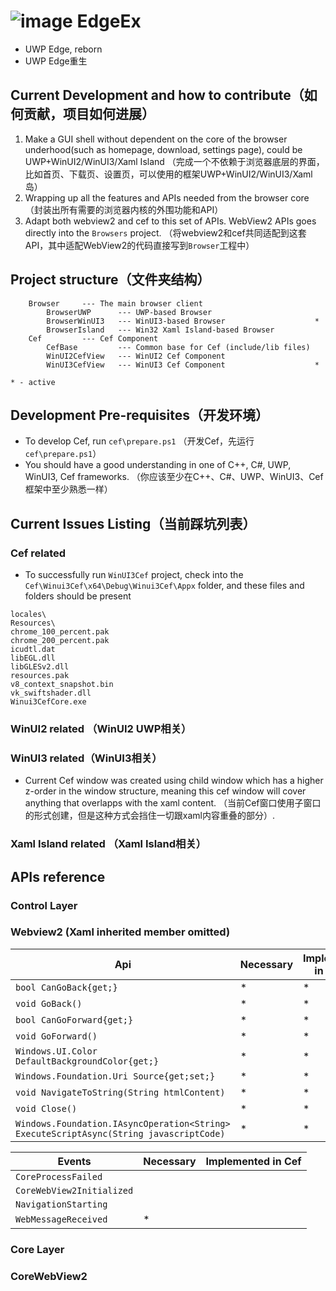 # ![image](https://github.com/DiskTools/EdgeEx/assets/6630660/51019e70-cd5d-4f67-bfd5-a30aa6d183a7) EdgeEx
- UWP Edge, reborn
- UWP Edge重生

## Current Development and how to contribute（如何贡献，项目如何进展）
1. Make a GUI shell without dependent on the core of the browser underhood(such as homepage, download, settings page), 
    could be UWP+WinUI2/WinUI3/Xaml Island
    （完成一个不依赖于浏览器底层的界面，比如首页、下载页、设置页，可以使用的框架UWP+WinUI2/WinUI3/Xaml岛）
2. Wrapping up all the features and APIs needed from the browser core
    （封装出所有需要的浏览器内核的外围功能和API）
3. Adapt both webview2 and cef to this set of APIs. WebView2 APIs goes directly into the `Browsers` project.
    （将webview2和cef共同适配到这套API，其中适配WebView2的代码直接写到`Browser`工程中）

## Project structure（文件夹结构）
```
    Browser     --- The main browser client
        BrowserUWP      --- UWP-based Browser       
        BrowserWinUI3   --- WinUI3-based Browser                    *
        BrowserIsland   --- Win32 Xaml Island-based Browser
    Cef         --- Cef Component                    
        CefBase         --- Common base for Cef (include/lib files)
        WinUI2CefView   --- WinUI2 Cef Component  
        WinUI3CefView   --- WinUI3 Cef Component                    *

* - active
```
## Development Pre-requisites（开发环境）
- To develop Cef, run `cef\prepare.ps1` （开发Cef，先运行`cef\prepare.ps1`）
- You should have a good understanding in one of C++, C#, UWP, WinUI3, Cef frameworks. （你应该至少在C++、C#、UWP、WinUI3、Cef框架中至少熟悉一样）

## Current Issues Listing（当前踩坑列表）
### Cef related
- To successfully run `WinUI3Cef` project, check into the `Cef\Winui3Cef\x64\Debug\Winui3Cef\Appx` folder, and these files and folders should be present
```
locales\
Resources\
chrome_100_percent.pak
chrome_200_percent.pak
icudtl.dat
libEGL.dll
libGLESv2.dll
resources.pak
v8_context_snapshot.bin
vk_swiftshader.dll
Winui3CefCore.exe
```
### WinUI2 related （WinUI2 UWP相关）
### WinUI3 related（WinUI3相关）
- Current Cef window was created using child window which has a higher z-order in the window structure, 
meaning this cef window will cover anything that overlapps with the xaml content.
（当前Cef窗口使用子窗口的形式创建，但是这种方式会挡住一切跟xaml内容重叠的部分）. 
### Xaml Island related （Xaml Island相关）

## APIs reference

### Control Layer

### Webview2 (Xaml inherited member omitted)
|Api|Necessary|Implement in Cef|
|--|--|--|
`bool CanGoBack{get;}`|*|*
`void GoBack()`|*|*
`bool CanGoForward{get;}`|*|*
`void GoForward()`|*|*
`Windows.UI.Color DefaultBackgroundColor{get;}`|*|*
`Windows.Foundation.Uri Source{get;set;}`|*|*
`void NavigateToString(String htmlContent)`|*|*
`void Close()`|*|*
`Windows.Foundation.IAsyncOperation<String> ExecuteScriptAsync(String javascriptCode)`|*|*

|Events|Necessary|Implemented in Cef|
|--|--|--|
`CoreProcessFailed`|
`CoreWebView2Initialized`|
`NavigationStarting`|
`WebMessageReceived`|*

### Core Layer
### CoreWebView2
